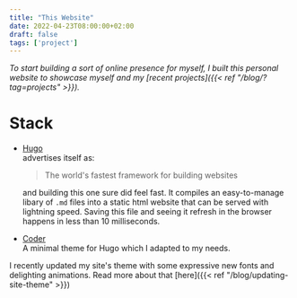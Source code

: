 ```yaml
---
title: "This Website"
date: 2022-04-23T08:00:00+02:00
draft: false
tags: ['project']
---
```


*To start building a sort of online presence for myself, I built this personal website to showcase myself and my [recent projects]({{< ref "/blog/?tag=projects" >}}).*

# Stack
- [Hugo](https://github.com/gohugoio/hugo)  
  advertises itself as:
  > The world's fastest framework for building websites  

  and building this one sure did feel fast. It compiles an easy-to-manage libary of `.md` files into a static html website that can be served with lightning speed. Saving this file and seeing it refresh in the browser happens in less than 10 milliseconds.
- [Coder](https://github.com/luizdepra/hugo-coder)  
  A minimal theme for Hugo which I adapted to my needs.

I recently updated my site's theme with some expressive new fonts and delighting animations. Read more about that [here]({{< ref "/blog/updating-site-theme" >}})